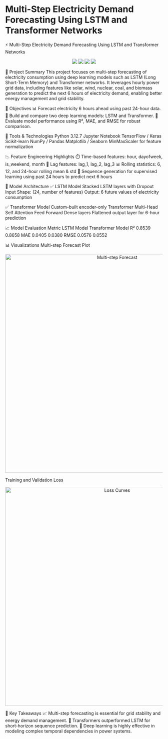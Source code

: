# Multi-Step Electricity Demand Forecasting Using LSTM and Transformer Networks
⚡ Multi-Step Electricity Demand Forecasting Using LSTM and Transformer Networks
<div align="center"> 
  <img src="https://img.shields.io/badge/Python-3.12.7-blue?style=flat-square&logo=python" /> 
  <img src="https://img.shields.io/badge/TensorFlow-DeepLearning-orange?style=flat-square&logo=tensorflow" /> 
  <img src="https://img.shields.io/badge/Project%20Type-TimeSeries-blueviolet?style=flat-square" /> 
  <img src="https://img.shields.io/badge/Model-LSTM%20%7C%20Transformer-green?style=flat-square" /> 
</div>

📝 Project Summary
      This project focuses on multi-step forecasting of electricity consumption using deep learning models such as LSTM (Long Short-Term Memory) and Transformer networks. It leverages hourly power grid data, including features like solar, wind, nuclear, coal, and biomass generation to predict the next 6 hours of electricity demand, enabling better energy management and grid stability.

🚀 Objectives
   📊 Forecast electricity 6 hours ahead using past 24-hour data.
   🧠 Build and compare two deep learning models: LSTM and Transformer.
   🔁 Evaluate model performance using R², MAE, and RMSE for robust comparison.

🔧 Tools & Technologies
   Python 3.12.7
   Jupyter Notebook
   TensorFlow / Keras
   Scikit-learn
   NumPy / Pandas
   Matplotlib / Seaborn
   MinMaxScaler for feature normalization

📉 Feature Engineering Highlights
  ⏱️ Time-based features: hour, dayofweek, is_weekend, month
  🔁 Lag features: lag_1, lag_2, lag_3
  📊 Rolling statistics: 6, 12, and 24-hour rolling mean & std
  🔄 Sequence generation for supervised learning using past 24 hours to predict next 6 hours

🧠 Model Architecture
  ✅ LSTM Model
     Stacked LSTM layers with Dropout
     Input Shape: (24, number of features)
     Output: 6 future values of electricity consumption

✅ Transformer Model
    Custom-built encoder-only Transformer
    Multi-Head Self Attention
    Feed Forward Dense layers
    Flattened output layer for 6-hour prediction

📈 Model Evaluation
   Metric	     LSTM Model	     Transformer Model
    R²	         0.8539	            0.8658
    MAE	         0.0405           	0.0380
    RMSE	         0.0576               0.0552

📊 Visualizations
Multi-step Forecast Plot
<p align="center"> <img src="assets/multistep_forecast.png" alt="Multi-step Forecast" width="700"> </p>
Training and Validation Loss
<p align="center"> <img src="assets/loss_curves.png" alt="Loss Curves" width="700"> </p>

📌 Key Takeaways
   📈 Multi-step forecasting is essential for grid stability and energy demand management.
   🤖 Transformers outperformed LSTM for short-horizon sequence prediction.
   🧠 Deep learning is highly effective in modeling complex temporal dependencies in power systems.

